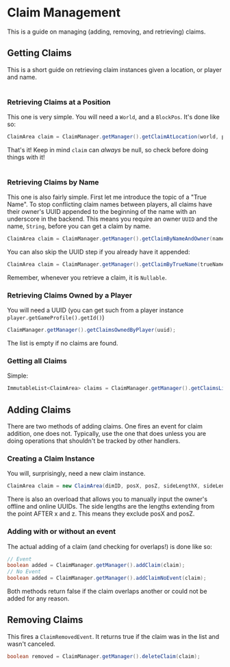 # Claim Management
This is a guide on managing (adding, removing, and retrieving) claims.

## Getting Claims
This is a short guide on retrieving claim instances given a location, or player and name.
<br><br>
### Retrieving Claims at a Position

This one is very simple. You will need a `World`, and a `BlockPos`. It's done like so:

```java
ClaimArea claim = ClaimManager.getManager().getClaimAtLocation(world, pos);
```

That's it! Keep in mind `claim` can *always* be null, so check before doing things with it!
<br><br>
### Retrieving Claims by Name

This one is also fairly simple. First let me introduce the topic of a "True Name". To stop conflicting claim names between players, all claims have their owner's UUID appended to the beginning of the name with an underscore in the backend. This means you require an owner `UUID` and the name, `String`, before you can get a claim by name.

```java
ClaimArea claim = ClaimManager.getManager().getClaimByNameAndOwner(name, ownerUUID);
```

You can also skip the UUID step if you already have it appended:

```java
ClaimArea claim = ClaimManager.getManager().getClaimByTrueName(trueName);
```

Remember, whenever you retrieve a claim, it is `Nullable`.

### Retrieving Claims Owned by a Player
You will need a UUID (you can get such from a player instance `player.getGameProfile().getId()`)

```java
ClaimManager.getManager().getClaimsOwnedByPlayer(uuid);
```

The list is empty if no claims are found.

### Getting all Claims
Simple:

```java
ImmutableList<ClaimArea> claims = ClaimManager.getManager().getClaimsList();
```

## Adding Claims
There are two methods of adding claims. One fires an event for claim addition, one does not. 
Typically, use the one that does unless you are doing operations that shouldn't be tracked by other handlers.

### Creating a Claim Instance
You will, surprisingly, need a new claim instance.

```java
ClaimArea claim = new ClaimArea(dimID, posX, posZ, sideLengthX, sideLengthZ, player)
```
There is also an overload that allows you to manually input the owner's offline and online UUIDs.
The side lengths are the lengths extending from the point AFTER x and z. This means they exclude posX and posZ.

### Adding with or without an event
The actual adding of a claim (and checking for overlaps!) is done like so:

```java
// Event
boolean added = ClaimManager.getManager().addClaim(claim);
// No Event
boolean added = ClaimManager.getManager().addClaimNoEvent(claim);
```

Both methods return false if the claim overlaps another or could not be added for any reason.

## Removing Claims

This fires a `ClaimRemovedEvent`. It returns true if the claim was in the list and wasn't canceled.

```java
boolean removed = ClaimManager.getManager().deleteClaim(claim);
```